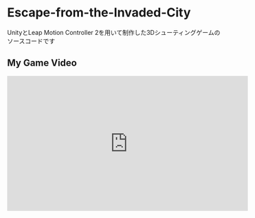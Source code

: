# Escape-from-the-Invaded-City
UnityとLeap Motion Controller 2を用いて制作した3Dシューティングゲームのソースコードです
## My Game Video

<iframe width="560" height="315" src="https://www.youtube.com/embed/n9LwsK46Pec" title="Leap Motion Providerを使用したステルスシューティングゲーム" frameborder="0" allowfullscreen></iframe>


